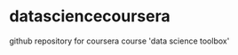datasciencecoursera
===================

github repository for coursera course 'data science toolbox'
